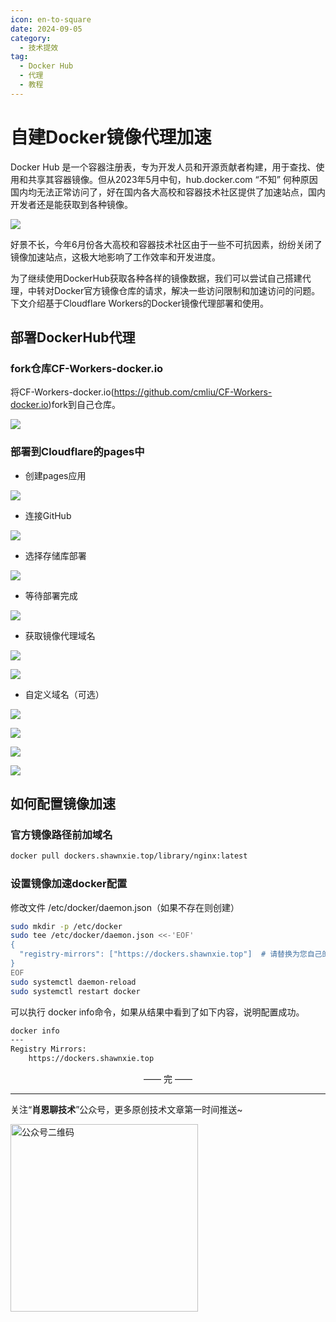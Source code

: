```yaml
---
icon: en-to-square
date: 2024-09-05
category:
  - 技术提效
tag:
  - Docker Hub
  - 代理
  - 教程
---
```


# 自建Docker镜像代理加速
Docker Hub 是一个容器注册表，专为开发人员和开源贡献者构建，用于查找、使用和共享其容器镜像。但从2023年5月中旬，hub.docker.com “不知” 何种原因国内均无法正常访问了，好在国内各大高校和容器技术社区提供了加速站点，国内开发者还是能获取到各种镜像。

<!-- more -->

![](https://cdn.jsdelivr.net/gh/Xiaoxie1994/images/images/202411270017430.png)

好景不长，今年6月份各大高校和容器技术社区由于一些不可抗因素，纷纷关闭了镜像加速站点，这极大地影响了工作效率和开发进度。

为了继续使用DockerHub获取各种各样的镜像数据，我们可以尝试自己搭建代理，中转对Docker官方镜像仓库的请求，解决一些访问限制和加速访问的问题。下文介绍基于Cloudflare Workers的Docker镜像代理部署和使用。

## 部署DockerHub代理
### fork仓库CF-Workers-docker.io
将CF-Workers-docker.io(https://github.com/cmliu/CF-Workers-docker.io)fork到自己仓库。

![](https://cdn.jsdelivr.net/gh/Xiaoxie1994/images/images/202411270017433.png)

### 部署到Cloudflare的pages中
- 创建pages应用

![](https://cdn.jsdelivr.net/gh/Xiaoxie1994/images/images/202411270017434.png)

- 连接GitHub

![](https://cdn.jsdelivr.net/gh/Xiaoxie1994/images/images/202411270017435.png)

- 选择存储库部署

![](https://cdn.jsdelivr.net/gh/Xiaoxie1994/images/images/202411270017436.png)

- 等待部署完成

![](https://cdn.jsdelivr.net/gh/Xiaoxie1994/images/images/202411270017437.png)

- 获取镜像代理域名

![](https://cdn.jsdelivr.net/gh/Xiaoxie1994/images/images/202411270017438.png)

![](https://cdn.jsdelivr.net/gh/Xiaoxie1994/images/images/202411270017439.png)

- 自定义域名（可选）

![](https://cdn.jsdelivr.net/gh/Xiaoxie1994/images/images/202411270017440.png)

![](https://cdn.jsdelivr.net/gh/Xiaoxie1994/images/images/202411270017441.png)

![](https://cdn.jsdelivr.net/gh/Xiaoxie1994/images/images/202411270017442.png)

![](https://cdn.jsdelivr.net/gh/Xiaoxie1994/images/images/202411270017443.png)

## 如何配置镜像加速
### 官方镜像路径前加域名
```bash
docker pull dockers.shawnxie.top/library/nginx:latest
```

### 设置镜像加速docker配置
修改文件 /etc/docker/daemon.json（如果不存在则创建）
```bash
sudo mkdir -p /etc/docker
sudo tee /etc/docker/daemon.json <<-'EOF'
{
  "registry-mirrors": ["https://dockers.shawnxie.top"]  # 请替换为您自己的Worker自定义域名
}
EOF
sudo systemctl daemon-reload
sudo systemctl restart docker
```
可以执行 docker info命令，如果从结果中看到了如下内容，说明配置成功。
```Bash
docker info
---
Registry Mirrors:
    https://dockers.shawnxie.top
```



<div style="text-align: center;"> —— 完 —— </div>

---
关注“**肖恩聊技术**”公众号，更多原创技术文章第一时间推送~

<img src="https://cdn.jsdelivr.net/gh/Xiaoxie1994/images/images/20241103221454.png" alt="公众号二维码" width="300">